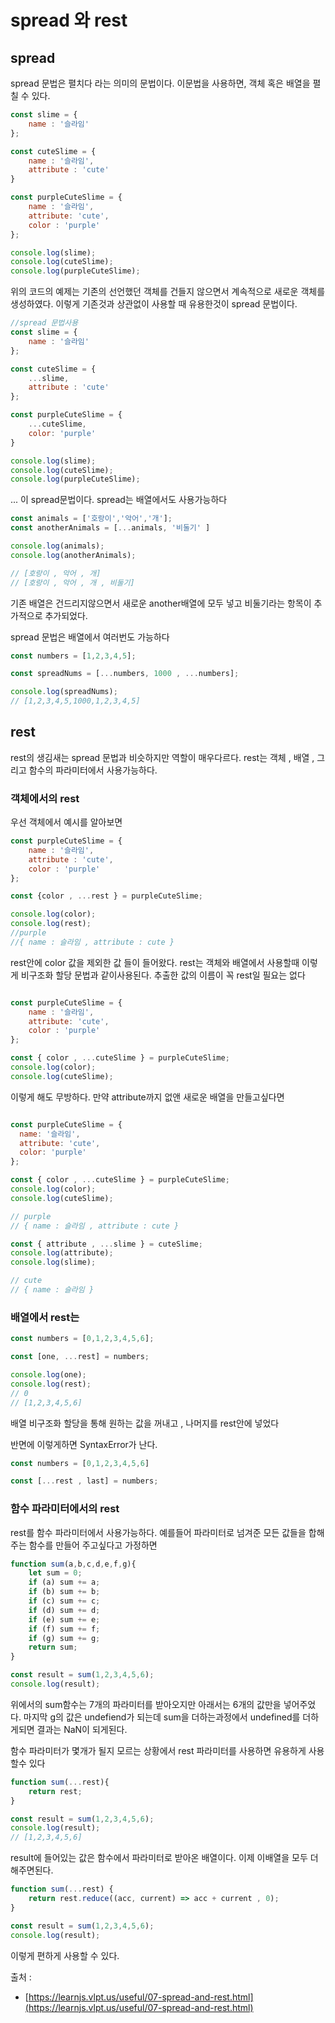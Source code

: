 # spread 와 rest


## spread 

spread 문법은 펼치다 라는 의미의 문법이다.  이문법을 사용하면, 객체 혹은 배열을 펼칠 수 있다. 


```js
const slime = {
    name : '슬라임'
};

const cuteSlime = {
    name : '슬라임',
    attribute : 'cute'
}

const purpleCuteSlime = {
    name : '슬라임',
    attribute: 'cute',
    color : 'purple'
};

console.log(slime);
console.log(cuteSlime);
console.log(purpleCuteSlime);

```

위의 코드의 예제는 기존의 선언했던 객체를 건들지 않으면서 계속적으로 새로운 객체를 생성하였다. 이렇게 기존것과 상관없이 사용할 때 유용한것이 spread 문법이다.

```js
//spread 문법사용
const slime = {
    name : '슬라임'
};

const cuteSlime = {
    ...slime,
    attribute : 'cute'
};

const purpleCuteSlime = {
    ...cuteSlime,
    color: 'purple'
}

console.log(slime);
console.log(cuteSlime);
console.log(purpleCuteSlime);

```

... 이 spread문법이다. spread는 배열에서도 사용가능하다

```js
const animals = ['호랑이','악어','개'];
const anotherAnimals = [...animals, '비둘기' ]

console.log(animals);
console.log(anotherAnimals);

// [호랑이 , 악어 , 개]
// [호랑이 , 악어 , 개 , 비둘기]

```

기존 배열은 건드리지않으면서 새로운 another배열에 모두 넣고 비둘기라는 항목이 추가적으로 추가되었다.

spread 문법은 배열에서 여러번도 가능하다

```js
const numbers = [1,2,3,4,5];

const spreadNums = [...numbers, 1000 , ...numbers];

console.log(spreadNums);
// [1,2,3,4,5,1000,1,2,3,4,5]

```

## rest

rest의 생김새는 spread 문법과 비슷하지만 역할이 매우다르다.
rest는 객체 , 배열 , 그리고 함수의 파라미터에서 사용가능하다.

### 객체에서의 rest

우선 객체에서 예시를 알아보면

```js
const purpleCuteSlime = {
    name : '슬라임',
    attribute : 'cute',
    color : 'purple'
};

const {color , ...rest } = purpleCuteSlime;

console.log(color);
console.log(rest);
//purple
//{ name : 슬라임 , attribute : cute }
```

rest안에 color 값을 제외한 값 들이 들어왔다. 
rest는 객체와 배열에서 사용할때 이렇게 비구조화 할당 문법과 같이사용된다. 
추출한 값의 이름이 꼭 rest일 필요는 없다

```js

const purpleCuteSlime = {
    name : '슬라임',
    attribute: 'cute',
    color : 'purple'
};

const { color , ...cuteSlime } = purpleCuteSlime;
console.log(color);
console.log(cuteSlime);


```

이렇게 해도 무방하다. 만약 attribute까지 없앤 새로운 배열을 만들고싶다면

```js

const purpleCuteSlime = {
  name: '슬라임',
  attribute: 'cute',
  color: 'purple'
};

const { color , ...cuteSlime } = purpleCuteSlime;
console.log(color);
console.log(cuteSlime);

// purple
// { name : 슬라임 , attribute : cute }

const { attribute , ...slime } = cuteSlime; 
console.log(attribute);
console.log(slime);

// cute
// { name : 슬라임 }
```

### 배열에서 rest는

```js
const numbers = [0,1,2,3,4,5,6];

const [one, ...rest] = numbers;

console.log(one);
console.log(rest);
// 0 
// [1,2,3,4,5,6]
```

배열 비구조화 할당을 통해 원하는 값을 꺼내고 , 나머지를 rest안에 넣었다

반면에 이렇게하면 SyntaxError가 난다.

```js
const numbers = [0,1,2,3,4,5,6]

const [...rest , last] = numbers;
```


### 함수 파라미터에서의 rest

rest를 함수 파라미터에서 사용가능하다. 예를들어 파라미터로 넘겨준 모든 값들을 합해주는 함수를 만들어 주고싶다고 가정하면

```js
function sum(a,b,c,d,e,f,g){
    let sum = 0;
    if (a) sum += a;
    if (b) sum += b;
    if (c) sum += c;
    if (d) sum += d;
    if (e) sum += e;
    if (f) sum += f;
    if (g) sum += g;
    return sum;
}

const result = sum(1,2,3,4,5,6);
console.log(result);

```
위에서의 sum함수는 7개의 파라미터를 받아오지만 아래서는 6개의 값만을 넣어주었다. 마지막 g의 값은 undefiend가 되는데 sum을 더하는과정에서 undefined를 더하게되면 결과는 NaN이 되게된다. 

함수 파라미터가 몇개가 될지 모르는 상황에서 rest 파라미터를 사용하면 유용하게 사용할수 있다


```js
function sum(...rest){
    return rest;
}

const result = sum(1,2,3,4,5,6);
console.log(result);
// [1,2,3,4,5,6]
```
result에 들어있는 값은 함수에서 파라미터로 받아온 배열이다. 이제 이배열을 모두 더해주면된다.

```js
function sum(...rest) {
    return rest.reduce((acc, current) => acc + current , 0);
}

const result = sum(1,2,3,4,5,6);
console.log(result);

```

이렇게 편하게 사용할 수 있다.


출처 : 
+ [https://learnjs.vlpt.us/useful/07-spread-and-rest.html](https://learnjs.vlpt.us/useful/07-spread-and-rest.html)